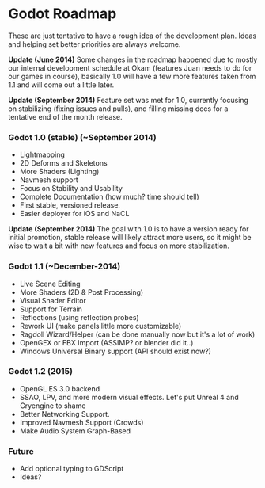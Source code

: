 # Godot Roadmap

These are just tentative to have a rough idea of the development plan. Ideas and helping set better priorities are always welcome.

**Update (June 2014)** Some changes in the roadmap happened due to mostly our internal development schedule at Okam (features Juan needs to do for our games in course), basically 1.0 will have a few more features taken from 1.1 and will come out a little later.

**Update (September 2014)** Feature set was met for 1.0, currently focusing on stabilizing (fixing issues and pulls), and filling missing docs for a tentative end of the month release.


### Godot 1.0 (stable) (~September 2014)

* Lightmapping
* 2D Deforms and Skeletons
* More Shaders (Lighting)
* Navmesh support
* Focus on Stability and Usability
* Complete Documentation (how much? time should tell)
* First stable, versioned release.
* Easier deployer for iOS and NaCL

**Update (September 2014)** The goal with 1.0 is to have a version ready for initial promotion, stable release will likely attract more users, so it might be wise to wait a bit with new features and focus on more stabilization.

### Godot 1.1 (~December-2014)

* Live Scene Editing
* More Shaders (2D & Post Processing)
* Visual Shader Editor
* Support for Terrain 
* Reflections (using reflection probes)
* Rework UI (make panels little more customizable)
* Ragdoll Wizard/Helper (can be done manually now but it's a lot of work)
* OpenGEX or FBX Import (ASSIMP? or blender did it..)
* Windows Universal Binary support (API should exist now?)

### Godot 1.2 (2015)

* OpenGL ES 3.0 backend
* SSAO, LPV, and more modern visual effects. Let's put Unreal 4 and Cryengine to shame
* Better Networking Support.
* Improved Navmesh Support (Crowds)
* Make Audio System Graph-Based

### Future

* Add optional typing to GDScript
* Ideas?